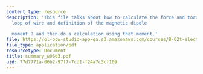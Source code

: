 ```yaml
---
content_type: resource
description: 'This file talks about how to calculate the force and torque on a rectangular
  loop of wire and definition of the magnetic dipole

  moment ? and then do a calculation using that moment.'
file: https://ol-ocw-studio-app-qa.s3.amazonaws.com/courses/8-02t-electricity-and-magnetism-spring-2005/77d7771a06b297f77cd1f24a7c3cf109_summary_w06d3.pdf
file_type: application/pdf
resourcetype: Document
title: summary_w06d3.pdf
uid: 77d7771a-06b2-97f7-7cd1-f24a7c3cf109
---
```

